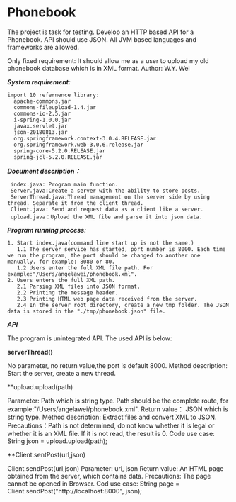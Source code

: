# Phonebook
The project is task for testing. 
Develop an HTTP based API for a Phonebook. API should use JSON. All JVM based languages and frameworks are allowed.

Only fixed requirement: It should allow me as a user to upload my old phonebook database which is in XML format.
Author: W.Y. Wei


***System requirement:*** 

    import 10 refernence library: 
      apache-commons.jar
      commons-fileupload-1.4.jar
      commons-io-2.5.jar
      i-spring-1.0.0.jar
      javax.servlet.jar
      json-20180813.jar
      org.springframework.context-3.0.4.RELEASE.jar
      org.springframework.web-3.0.6.release.jar
      spring-core-5.2.0.RELEASE.jar
      spring-jcl-5.2.0.RELEASE.jar

***Document description：***

     index.java: Program main function.
     Server.java:Create a server with the ability to store posts.
     ServerThread.java:Thread management on the server side by using thread. Separate it from the client thread.
     Client.java: Send and request data as a client like a server.
     upload.java：Upload the XML file and parse it into json data.
     
***Program running process:***

    1. Start index.java(command line start up is not the same.)
       1.1 The server service has started, port number is 8000. Each time we run the program, the port should be changed to another one manually. for example: 8080 or 80.
       1.2 Users enter the full XML file path. For example:"/Users/angelawei/phonebook.xml".
    2. Users enters the full XML path.
       2.1 Parsing XML files into JSON format.
       2.2 Printing the message header.
       2.3 Printing HTML web page data received from the server.
       2.4 In the server root directory, create a new tmp folder. The JSON data is stored in the "./tmp/phonebook.json" file.
       
***API***

The program is unintegrated API.
The used API is below:

**serverThread()**

No parameter, no return value,the port is default 8000.
Method description: Start the server, create a new thread.

**upload.upload(path)

Parameter: Path which is string type.
      Path should be the complete route, for example:"/Users/angelawei/phonebook.xml".
Return value： JSON which is string type.
Method description: Extract files and convert XML to JSON.
Precautions：Path is not determined, do not know whether it is legal or whether it is an XML file. If it is not read, the result is 0.
Code use case: String json = upload.upload(path);

**Client.sentPost(url,json)

Client.sendPost(url,json)
Parameter: url, json
Return value: An HTML page obtained from the server, which contains data. 
Precautions: The page cannot be opened in Browser.
Cod use case: String page = Client.sendPost("http://localhost:8000", json);




    
